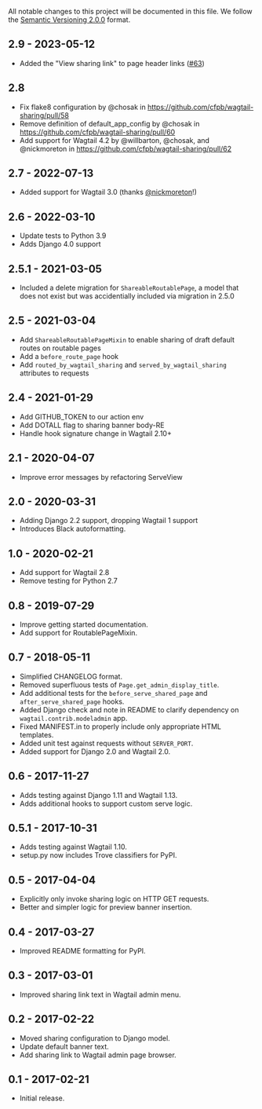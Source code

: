 All notable changes to this project will be documented in this file.
We follow the [Semantic Versioning 2.0.0](http://semver.org/) format.

## 2.9 - 2023-05-12

- Added the "View sharing link" to page header links ([#63](https://github.com/cfpb/wagtail-sharing/pull/63))

## 2.8

* Fix flake8 configuration by @chosak in https://github.com/cfpb/wagtail-sharing/pull/58
* Remove definition of default_app_config by @chosak in https://github.com/cfpb/wagtail-sharing/pull/60
* Add support for Wagtail 4.2 by @willbarton, @chosak, and @nickmoreton in https://github.com/cfpb/wagtail-sharing/pull/62

## 2.7 - 2022-07-13

- Added support for Wagtail 3.0 (thanks [@nickmoreton](https://github.com/nickmoreton)!)

## 2.6 - 2022-03-10

- Update tests to Python 3.9
- Adds Django 4.0 support

## 2.5.1 - 2021-03-05

- Included a delete migration for `ShareableRoutablePage`, a model that does not exist but was accidentially included via migration in 2.5.0

## 2.5 - 2021-03-04

- Add `ShareableRoutablePageMixin` to enable sharing of draft default routes on routable pages
- Add a `before_route_page` hook
- Add `routed_by_wagtail_sharing` and `served_by_wagtail_sharing` attributes to requests

## 2.4 - 2021-01-29

- Add GITHUB_TOKEN to our action env
- Add DOTALL flag to sharing banner body-RE
- Handle hook signature change in Wagtail 2.10+

## 2.1 - 2020-04-07

- Improve error messages by refactoring ServeView

## 2.0 - 2020-03-31

- Adding Django 2.2 support, dropping Wagtail 1 support
- Introduces Black autoformatting.

## 1.0 - 2020-02-21

- Add support for Wagtail 2.8
- Remove testing for Python 2.7

## 0.8 - 2019-07-29

- Improve getting started documentation.
- Add support for RoutablePageMixin.

## 0.7 - 2018-05-11

- Simplified CHANGELOG format.
- Removed superfluous tests of `Page.get_admin_display_title`.
- Add additional tests for the `before_serve_shared_page` and `after_serve_shared_page` hooks.
- Added Django check and note in README to clarify dependency on `wagtail.contrib.modeladmin` app.
- Fixed MANIFEST.in to properly include only appropriate HTML templates.
- Added unit test against requests without `SERVER_PORT`.
- Added support for Django 2.0 and Wagtail 2.0.


## 0.6 - 2017-11-27

- Adds testing against Django 1.11 and Wagtail 1.13.
- Adds additional hooks to support custom serve logic.


## 0.5.1 - 2017-10-31

- Adds testing against Wagtail 1.10.
- setup.py now includes Trove classifiers for PyPI.


## 0.5 - 2017-04-04

- Explicitly only invoke sharing logic on HTTP GET requests.
- Better and simpler logic for preview banner insertion.


## 0.4 - 2017-03-27

- Improved README formatting for PyPI.


## 0.3 - 2017-03-01

- Improved sharing link text in Wagtail admin menu.


## 0.2 - 2017-02-22

- Moved sharing configuration to Django model.
- Update default banner text.
- Add sharing link to Wagtail admin page browser.


## 0.1 - 2017-02-21

- Initial release.
